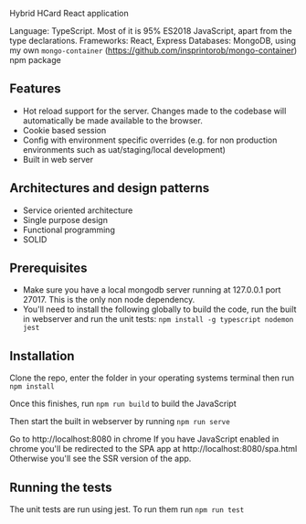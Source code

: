 Hybrid HCard React application

Language: TypeScript. Most of it is 95% ES2018 JavaScript, apart from the type declarations.
Frameworks: React, Express
Databases: MongoDB, using my own `mongo-container` (https://github.com/insprintorob/mongo-container) npm package

Features
----
- Hot reload support for the server. Changes made to the codebase will automatically be made available to the browser.
- Cookie based session
- Config with environment specific overrides (e.g. for non production environments such as uat/staging/local development)
- Built in web server

Architectures and design patterns
----
- Service oriented architecture
- Single purpose design
- Functional programming
- SOLID

Prerequisites
----
- Make sure you have a local mongodb server running at 127.0.0.1 port 27017. This is the only non node dependency.
- You'll need to install the following globally to build the code, run the built in webserver and run the unit tests: `npm install -g typescript nodemon jest`

Installation
----
Clone the repo, enter the folder in your operating systems terminal then run
`npm install`

Once this finishes, run
`npm run build` to build the JavaScript

Then start the built in webserver by running
`npm run serve`

Go to http://localhost:8080 in chrome
If you have JavaScript enabled in chrome you'll be redirected to the SPA app at http://localhost:8080/spa.html
Otherwise you'll see the SSR version of the app.

Running the tests
----
The unit tests are run using jest. To run them run `npm run test`